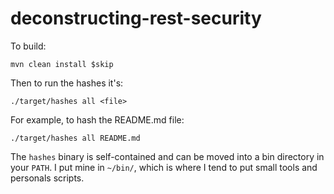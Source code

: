# deconstructing-rest-security

To build:

    mvn clean install $skip

Then to run the hashes it's:

    ./target/hashes all <file>

For example, to hash the README.md file:

    ./target/hashes all README.md
    
The `hashes` binary is self-contained and can be moved into a bin directory in your `PATH`.  I put mine in `~/bin/`, which is where I tend to put small tools and personals scripts.

